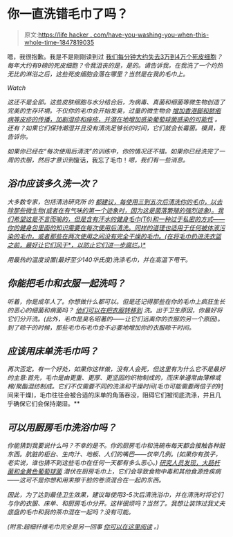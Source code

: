 # 你一直洗错毛巾了吗？

> 原文:[https://life hacker . com/have-you-washing-you-when-this-whole-time-1847819035](https://lifehacker.com/have-you-been-washing-your-towels-wrong-this-whole-time-1847819035)

嗯，我很抱歉。我是不是刚刚读到过 [我们每分钟大约失去3万到4万个死皮细胞](https://kidshealth.org/en/kids/skin.html)*？每年大约有9磅的死皮细胞？令我沮丧的是，是的。请告诉我，在我洗了一个灼热无比的淋浴之后，这些死皮细胞会落在哪里？当然是在我的毛巾上。* 

*Watch*

*这还不是全部。这些皮肤细胞与水分结合后，为病毒、真菌和细菌等微生物创造了完美的生存环境。不仅你的毛巾会开始发臭，过量的微生物会 [增加香港脚和脓疱病等皮疹的传播，加剧湿疹和痤疮，并潜在地增加感染葡萄球菌感染的可能性](https://www.self.com/story/how-often-should-you-change-your-towels) 。还有？如果它们保持潮湿并且没有清洗足够长的时间，它们就会长霉菌。*模具*，我告诉你。*

*如果你已经在“每次使用后清洗”的训练中，你的情况还不错。如果你已经洗完了一周的衣服，然后才意识到*废话，我忘了毛巾！*嗯，我们有一些消息。*

## *浴巾应该多久洗一次？*

*大多数专家，包括清洁研究所 的 [都建议，每使用三到五次后清洗你的毛巾，以去除那些微生物(或者在有气味的第一个迹象时，因为这是菌落繁殖的强烈迹象)。我们希望这是不言而喻的，但是含有汗水的健身毛巾(T6)和一种过于私密的方式——你的健身包里面的知识需要在每次使用后清洗。同样的道理也适用于任何被体液污染的毛巾，或者那些在两次使用之间没有完全干燥的毛巾。(在将毛巾扔进洗衣篮之前，最好让它们风干*，以防止它们进一步腐烂。)*](https://www.cleaninginstitute.org/cleaning-tips/clothes/laundry-basics/do-i-need-wash)*

*用最热的温度设置(最好至少140华氏度)洗涤毛巾，并在高温下甩干。*

## *你能把毛巾和衣服一起洗吗？*

*听着，你是成年人了。你想做什么都可以。但是还记得那些在你的毛巾上疯狂生长的恶心的细菌和病菌吗？ [他们可以在把衣服转移到](https://www.nhs.uk/common-health-questions/infections/can-clothes-and-towels-spread-germs/) 洗。出于卫生原因，你最好将它们分开洗。(此外，毛巾是臭名昭著的——让它们远离你的衣服的另一个原因)。到了晾干的时候，那些毛巾布毛巾会不必要地增加你的衣服晾干时间。*

## *应该用床单洗毛巾吗？*

*再次否定。有一个好处，如果你这样做，没有人会死，但这里有为什么它不是最好的主意:首先，毛巾是由更重、更厚、更坚固的织物制成的，而床单通常由薄棉或棉/聚酯混纺制成。它们不仅需要不同的洗涤和干燥时间(毛巾可能需要两倍于的*时间来干燥)，毛巾往往会被合适的床单的角落吞没，阻碍它们被彻底洗涤，并且几乎确保它们会保持潮湿。**

## *可以用厨房毛巾洗浴巾吗？*

*你能猜到我要说什么吗？不幸的是不。你的厨房毛巾和洗碗布每天都会接触各种脏东西。肮脏的柜台、生肉汁、地板、人们的嘴巴——仅举几例。(如果你有孩子，老实说，谁也猜不到这些毛巾在任何一天都有多么恶心。) [研究人员发现，大肠杆菌和*金黄色葡萄球菌*](https://www.healthline.com/health-news/your-kitchen-towels-are-probably-full-of-bacteria#Whats-contributing-to-the-bacterial-growth?) 潜伏在厨房毛巾上，它们会导致食物中毒和其他食源性疾病——这可不是你想和用来擦干脸的卷须混合在一起的东西。*

*因此，为了达到最佳卫生效果，建议每使用3-5次后清洗浴巾，并在清洗时将它们与你的衣服、床单、*和*厨房毛巾分开。这样很烦吗？当然了。我想让装饰过我丈夫底盘的毛巾和我的茶巾混在一起吗？没有可能。*

*(附言:超细纤维毛巾完全是另一回事 [你可以在这里阅读](https://lifehacker.com/how-to-wash-microfiber-towels-without-ruining-them-1847616896) 。)*